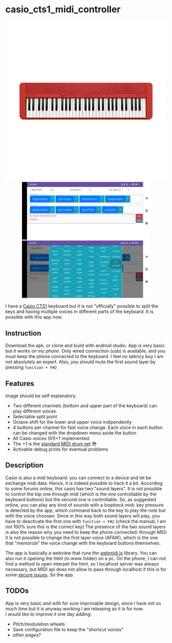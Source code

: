 # casio_cts1_midi_controller

<p align="center">
  <img src="img/cts1.png" width="500" /></br>
  <img src="img/app1.jpeg" width="400" /> 
  <img src="img/app2.jpeg" width="400" />
</p>



I have a [Casio CTS1](https://www.casio.com/it/electronic-musical-instruments/product.CT-S1BKSET/) keyboard but it is not "officially" 
possible to split the keys and having multiple voices in different parts of the keyboard. It is possible with this app now.

## Instruction
Download the apk, or clone and build with android studio. App is very basic but *it works on my phone*. Only wired connection (usb) is available, and you must keep 
the phone connected to the keyboard. I feel no latency buy I am not absolutely an expert. Also, you should mute the first sound layer by pressing ```function + F#2```

## Features
Image should be self explanatory.
- Two different channels (bottom and upper part of the keyboard) can play different voices.
- Selectable split point
- Octave shift for the lower and upper voice indipendently
- 4 buttons per channel for fast voice change. Each voice in each button can be changed with the dropdown menu aside the button
- All Casio voices (61)+1 implemented.
- The +1 is the [standard MIDI drum set](https://en.wikipedia.org/wiki/General_MIDI#Percussion) :sunglasses:
- Activable debug prints for eventual problems

## Description
Casio is also a midi keyboard: you can connect to a device and let be exchange midi data. Hence, it is indeed possible to hack it a bit.
According to some forums online, this casio has two "sound layers". It is not possible to control the top one through midi (which is the one controllable by the keyboard buttons) 
but the second one is controllable. So, as suggested online, you can play any kind of sounds with a *loopback* midi: key pressure is detected by the app, which command back to the key to
play the note but with the voice choosen. Since in this way both sound layers will play, you have to deactivate the first one with ```function + F#2``` (check the manual, I am not 100% sure this is the correct key)
The presence of the two sound layers is also the reason why you need to keep the phone connected: through MIDI it is not possible to change the first layer voice (AFAIK), which is
the one that "memorize" the voice change with the keyboard buttons themselves.

The app is basically a webview that runs the [webmidi.js](https://github.com/djipco/webmidi) library. You can also run it opening the html (in www folder) on a pc. On the phone, I can not find a method
to open interpet the html, so I localhost server was always necessary, but MIDI api does not allow to pass through localhost if this is
for some [secure issues](https://stackoverflow.com/questions/63026587/web-midi-on-chrome-works-with-local-server-but-not-when-served-in-the-cloud).
So the app. 

## TODOs
App is very basic and with for sure improvable design, since I have not so much time but it is anyway working I am releasing as it is for now.  
I would like to improve it one day adding:
- Pitch/modulation wheels
- Save configuration file to keep the "shortcut voices"
- *other pages?*
